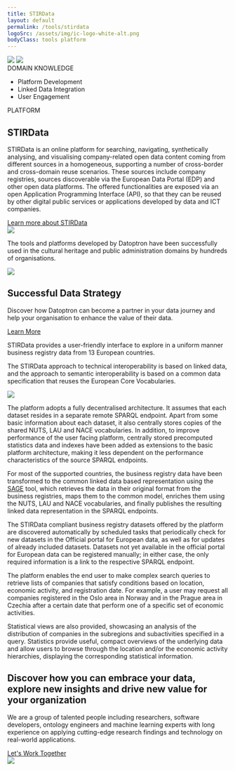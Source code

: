```yaml
---
title: STIRData
layout: default
permalink: /tools/stirdata
logoSrc: /assets/img/ic-logo-white-alt.png
bodyClass: tools platform
---
```

<main role="main">
  <!-- tools header-->
    <section class="tools-header platform">
      <div class="container">
        <!-- row-->
        <div class="row">
          <!-- col-->
          <div class="col-xl-3 col-lg-3 col-md-3 left">
            <!-- wrap-->
            <div class="wrap">
              <!-- oval-->
              <img class="oval" src="{{ site.baseurl }}/assets/img/ic-oval-6.png">
              <!-- logo-->
              <img class="logo" src="{{ site.baseurl }}/assets/img/ic-logo-stirdata-white.png">
              <!-- label-->
              <div class="lbl">DOMAIN KNOWLEDGE</div>
              <ul>
                <!--<li><a href="{{ site.baseurl }}/services/datatransformation">Platform Development</a></li>-->
                <li>Platform Development</li>
                <li>Linked Data Integration</li>
                <li>User Engagement</li>
              </ul>
            </div>
          </div>
          <!-- col-->
          <div class="col-xl-9 col-lg-9 col-md-9 right">
            <div class="lbl">PLATFORM</div>
            <h1>STIRData</h1>
            <p>
			STIRData is an online platform for searching, navigating, synthetically analysing, and visualising company-related open data content coming from different sources in a homogeneous, supporting a number of cross-border and cross-domain reuse scenarios. These sources include company registries, sources discoverable via the European Data Portal (EDP) and other open data platforms. The offered functionalities are exposed via an open Application Programming Interface (API), so that they can be reused by other digital public services or applications developed by data and ICT companies.
            </p>
            <a href="https://portal.stirdata.eu">Learn more about STIRData</a>
          </div>
        </div>
      </div>
    </section>
  <!-- tools header-->
  <section class="tools-detail">
    <div class="container">
      <!-- row-->
      <div class="row">
        <!-- col-->
        <div class="col-xl-3 col-lg-3 col-md-12 left">
          <!-- testimonial-->
          <img class="testi" src="{{ site.baseurl }}/assets/img/ic-testimonial.png">
          <!-- footnote-->
          <p class="footnote">
           The tools and platforms developed by Datoptron have been successfully used in the cultural heritage and public administration domains by hundreds of organisations.
          </p>
          <!-- banner-->
          <div class="banner-wrap">
            <div class="banner">
              <!-- oval-->
              <img class="oval" src="{{ site.baseurl }}/assets/img/ic-oval-6.png">
              <!-- text-->
               <h2>Successful Data Strategy</h2>
              <p>
                Discover how Datoptron can become a partner in your data journey and help your organisation to enhance the value of their data.
              </p>
              <a href="{{ site.baseurl }}/services">Learn More</a>
            </div>
          </div>
        </div>
        <!-- col-->
        <div class="col-xl-9 col-lg-9 col-md-12 right">
          <!-- content-->
          <p>
          STIRData provides a user-friendly interface to explore in a uniform manner business registry data from 13 European countries.
          </p>
          <p>
          The STIRData approach to technical interoperability is based on linked data, and the approach to semantic interoperability is based on a common data specification that reuses the European Core Vocabularies. 
          </p>
          <img class="thumbnail" src="{{ site.baseurl }}/assets/img/tools/stirdata_1.webp">
          <p>
          The platform adopts a fully decentralised architecture. It assumes that each dataset resides in a separate remote SPARQL endpoint. Apart from some basic information about each dataset, it also centrally stores copies of the shared NUTS, LAU and NACE vocabularies. In addition, to improve performance of the user facing platform, centrally stored precomputed statistics data and indexes have been added as extensions to the basic platform architecture, making it less dependent on the performance characteristics of the source SPARQL endpoints.
          </p>
          <p>
          For most of the supported countries, the business registry data have been transformed to the common linked data based representation using the <a href="https://datoptron.com/tools/sage" target="_blank">SAGE</a> tool, which retrieves the data in their original format from the business registries, maps them to the common model, enriches them using the NUTS, LAU and NACE vocabularies, and finally publishes the resulting linked data representation in the SPARQL endpoints.
          </p>
          <p>
          The STIRData compliant business registry datasets offered by the platform are discovered automatically by scheduled tasks that periodically check for new datasets in the Official portal for European data, as well as for updates of already included datasets. Datasets not yet available in the official portal for European data can be registered manually; in either case, the only required information is a link to the respective SPARQL endpoint. 
          </p>
          <p>
          The platform enables the end user to make complex search queries to retrieve lists of companies that satisfy conditions based on location, economic activity, and registration date. For example, a user may request all companies registered in the Oslo area in Norway and in the Prague area in Czechia after a certain date that perform one of a specific set of economic activities.
          </p>
          <p>
          Statistical views are also provided, showcasing an analysis of the distribution of companies in the subregions and subactivities specified in a query. Statistics provide useful, compact overviews of the underlying data and allow users to browse through the location and/or the economic activity hierarchies, displaying the corresponding statistical information.
          </p>
          <!-- oval-->
        </div>
      </div>
    </div>
  </section>
  <!-- call to action-->
  <section class="home-calltoaction">
    <div class="container">
      <!-- heading-->
      <div class="text">
        <h2>
          Discover how you can embrace your data, explore <span class="green">new insights </span>and drive <span class="green">new value </span>for your organization
        </h2>
         <p>
          We are a group of talented people including researchers,
          software developers, ontology engineers and machine learning experts with
          long experience on applying cutting-edge research findings and technology on real-world applications.
        </p>
        <a href="{{ site.baseurl }}/contact">Let's Work Together</a>
      </div>
      <!-- character-->
      <img class="character" src="{{ site.baseurl }}/assets/img/img-character-3.png">
    </div>
  </section>
</main>

